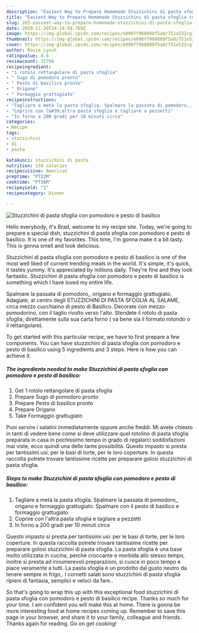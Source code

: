 ```yaml
---
description: "Easiest Way to Prepare Homemade Stuzzichini di pasta sfoglia con pomodoro e pesto di basilico"
title: "Easiest Way to Prepare Homemade Stuzzichini di pasta sfoglia con pomodoro e pesto di basilico"
slug: 265-easiest-way-to-prepare-homemade-stuzzichini-di-pasta-sfoglia-con-pomodoro-e-pesto-di-basilico
date: 2020-11-26T14:14:59.769Z
image: https://img-global.cpcdn.com/recipes/e096ff968880f5a0/751x532cq70/stuzzichini-di-pasta-sfoglia-con-pomodoro-e-pesto-di-basilico-recipe-main-photo.jpg
thumbnail: https://img-global.cpcdn.com/recipes/e096ff968880f5a0/751x532cq70/stuzzichini-di-pasta-sfoglia-con-pomodoro-e-pesto-di-basilico-recipe-main-photo.jpg
cover: https://img-global.cpcdn.com/recipes/e096ff968880f5a0/751x532cq70/stuzzichini-di-pasta-sfoglia-con-pomodoro-e-pesto-di-basilico-recipe-main-photo.jpg
author: Rosie Lynch
ratingvalue: 4.4
reviewcount: 31798
recipeingredient:
- "1 rotolo rettangolare di pasta sfoglia"
- " Sugo di pomodoro pronto"
- " Pesto di basilico pronto"
- " Origano"
- " Formaggio grattugiato"
recipeinstructions:
- "Tagliare a metà la pasta sfoglia. Spalmare la passata di pomodoro,, origano e formaggio grattugiato. Spalmare con il pesto di basilico e formaggio grattugiato"
- "Coprire con l&#39;altra pasta sfoglia e tagliare a pezzetti"
- "In forno a 200 gradi per 10 minuti circa"
categories:
- Recipe
tags:
- stuzzichini
- di
- pasta

katakunci: stuzzichini di pasta 
nutrition: 159 calories
recipecuisine: American
preptime: "PT22M"
cooktime: "PT36M"
recipeyield: "2"
recipecategory: Dinner

---
```



![Stuzzichini di pasta sfoglia con pomodoro e pesto di basilico](https://img-global.cpcdn.com/recipes/e096ff968880f5a0/751x532cq70/stuzzichini-di-pasta-sfoglia-con-pomodoro-e-pesto-di-basilico-recipe-main-photo.jpg)

Hello everybody, it's Brad, welcome to my recipe site. Today, we're going to prepare a special dish, stuzzichini di pasta sfoglia con pomodoro e pesto di basilico. It is one of my favorites. This time, I'm gonna make it a bit tasty. This is gonna smell and look delicious.

Stuzzichini di pasta sfoglia con pomodoro e pesto di basilico is one of the most well liked of current trending meals in the world. It's simple, it's quick, it tastes yummy. It's appreciated by millions daily. They're fine and they look fantastic. Stuzzichini di pasta sfoglia con pomodoro e pesto di basilico is something which I have loved my entire life.

Spalmare la passata di pomodoro,, origano e formaggio grattugiato. Adagiate, al centro degli STUZZICHINI DI PASTA SFOGLIA AL SALAME, circa mezzo cucchiaino di pesto di Basilico. Decorate con mezzo pomodorino, con il taglio rivolto verso l&#39;alto. Stendete il rotolo di pasta sfoglia, direttamente sulla sua carta forno ( va bene sia il formato rotondo o il rettangolare).


To get started with this particular recipe, we have to first prepare a few components. You can have stuzzichini di pasta sfoglia con pomodoro e pesto di basilico using 5 ingredients and 3 steps. Here is how you can achieve it.

<!--inarticleads1-->

##### The ingredients needed to make Stuzzichini di pasta sfoglia con pomodoro e pesto di basilico:

1. Get 1 rotolo rettangolare di pasta sfoglia
1. Prepare  Sugo di pomodoro pronto
1. Prepare  Pesto di basilico pronto
1. Prepare  Origano
1. Take  Formaggio grattugiato


Puoi servire i salatini immediatamente oppure anche freddi. Mi avete chiesto in tanti di vedere bene come si deve utilizzare quel rotolino di pasta sfoglia preparata in casa in pochissimo tempo in grado di regalarci soddisfazioni mai viste, ecco quindi una delle tante possibilità. Questo impasto si presta per tantissimi usi: per le basi di torte, per le loro coperture. In questa raccolta potrete trovare tantissime ricette per preparare golosi stuzzichini di pasta sfoglia. 

<!--inarticleads2-->

##### Steps to make Stuzzichini di pasta sfoglia con pomodoro e pesto di basilico:

1. Tagliare a metà la pasta sfoglia. Spalmare la passata di pomodoro,, origano e formaggio grattugiato. Spalmare con il pesto di basilico e formaggio grattugiato
1. Coprire con l&#39;altra pasta sfoglia e tagliare a pezzetti
1. In forno a 200 gradi per 10 minuti circa


Questo impasto si presta per tantissimi usi: per le basi di torte, per le loro coperture. In questa raccolta potrete trovare tantissime ricette per preparare golosi stuzzichini di pasta sfoglia. La pasta sfoglia è una base molto utilizzata in cucina, perchè croccante e morbida allo stesso tempo, inoltre si presta ad innumerevoli preparazioni, si cuoce in poco tempo e piace veramente a tutti. La pasta sfoglia è un prodotto dal gusto neutro da tenere sempre in frigo,. I cornetti salati sono stuzzichini di pasta sfoglia ripieni di fantasia, semplici e veloci da fare.. 

So that's going to wrap this up with this exceptional food stuzzichini di pasta sfoglia con pomodoro e pesto di basilico recipe. Thanks so much for your time. I am confident you will make this at home. There is gonna be more interesting food at home recipes coming up. Remember to save this page in your browser, and share it to your family, colleague and friends. Thanks again for reading. Go on get cooking!
